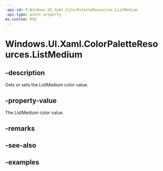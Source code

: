 ```yaml
---
-api-id: P:Windows.UI.Xaml.ColorPaletteResources.ListMedium
-api-type: winrt property
ms.custom: RS5
---
```


<!-- Property syntax.
public IReference<Color> ListMedium { get;  set; }
-->

# Windows.UI.Xaml.ColorPaletteResources.ListMedium

## -description

Gets or sets the ListMedium color value.

## -property-value

The ListMedium color value.

## -remarks

## -see-also

## -examples

